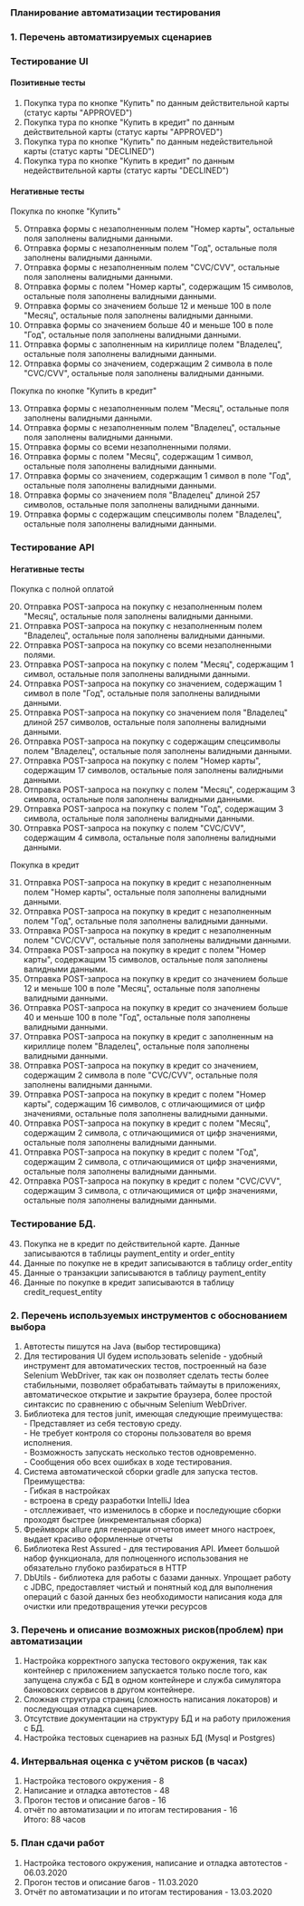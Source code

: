 ### Планирование автоматизации тестирования  

### 1. Перечень автоматизируемых сценариев

### Тестирование UI

####  Позитивные тесты  
  1. Покупка тура по кнопке "Купить" по данным действительной карты (статус карты "APPROVED")  
  2. Покупка тура по кнопке "Купить в кредит" по данным действительной карты (статус карты "APPROVED")  
  3. Покупка тура по кнопке "Купить" по данным недействительной карты (статус карты "DECLINED")  
  4. Покупка тура по кнопке "Купить в кредит" по данным недействительной карты (статус карты "DECLINED")   
  
####  Негативные тесты  
  
  Покупка по кнопке "Купить"  
    
  5. Отправка формы с незаполненным полем "Номер карты", остальные поля заполнены валидными данными.  
  6. Отправка формы с незаполненным полем "Год", остальные поля заполнены валидными данными.  
  7. Отправка формы с незаполненным полем "CVC/CVV", остальные поля заполнены валидными данными.  
  8. Отправка формы с полем "Номер карты", содержащим 15 символов, остальные поля заполнены валидными данными.  
  9. Отправка формы со значением больше 12 и меньше 100 в поле "Месяц", остальные поля заполнены валидными данными.  
  10. Отправка формы со значением больше 40 и меньше 100 в поле "Год", остальные поля заполнены валидными данными.  
  11. Отправка формы с заполненным на кириллице полем "Владелец", остальные поля заполнены валидными данными.  
  12. Отправка формы со значением, содержащим 2 символа в поле "CVC/CVV", остальные поля заполнены валидными данными. 
    
  Покупка по кнопке "Купить в кредит"  
    
  13. Отправка формы с незаполненным полем "Месяц", остальные поля заполнены валидными данными.  
  14. Отправка формы с незаполненным полем "Владелец", остальные поля заполнены валидными данными.  
  15. Отправка формы со всеми незаполненными полями.  
  16. Отправка формы с полем "Месяц", содержащим 1 символ, остальные поля заполнены валидными данными.  
  17. Отправка формы со значением, содержащим 1 символ в поле "Год", остальные поля заполнены валидными данными.  
  18. Отправка формы со значением поля "Владелец" длиной 257 символов, остальные поля заполнены валидными данными.  
  19. Отправка формы с содержащим спецсимволы полем "Владелец", остальные поля заполнены валидными данными.  
  
### Тестирование API
  
#### Негативные тесты  
   
  Покупка с полной оплатой 
  
  20. Отправка POST-запроса на покупку с незаполненным полем "Месяц", остальные поля заполнены валидными данными. 
  21. Отправка POST-запроса на покупку с незаполненным полем "Владелец", остальные поля заполнены валидными данными.  
  22. Отправка POST-запроса на покупку со всеми незаполненными полями.
  23. Отправка POST-запроса на покупку с полем "Месяц", содержащим 1 символ, остальные поля заполнены валидными данными.
  24. Отправка POST-запроса на покупку со значением, содержащим 1 символ в поле "Год", остальные поля заполнены валидными данными.
  25. Отправка POST-запроса на покупку со значением поля "Владелец" длиной 257 символов, остальные поля заполнены валидными данными.  
  26. Отправка POST-запроса на покупку с содержащим спецсимволы полем "Владелец", остальные поля заполнены валидными данными.  
  27. Отправка POST-запроса на покупку с полем "Номер карты", содержащим 17 символов, остальные поля заполнены валидными данными. 
  28. Отправка POST-запроса на покупку с полем "Месяц", содержащим 3 символа, остальные поля заполнены валидными данными.
  29. Отправка POST-запроса на покупку с полем "Год", содержащим 3 символа, остальные поля заполнены валидными данными.  
  30. Отправка POST-запроса на покупку с полем "CVC/CVV", содержащим 4 символа, остальные поля заполнены валидными данными.
  
  Покупка в кредит
   
  31. Отправка POST-запроса на покупку в кредит с незаполненным полем "Номер карты", остальные поля заполнены валидными данными.  
  32. Отправка POST-запроса на покупку в кредит с незаполненным полем "Год", остальные поля заполнены валидными данными.  
  33. Отправка POST-запроса на покупку в кредит с незаполненным полем "CVC/CVV", остальные поля заполнены валидными данными.  
  34. Отправка POST-запроса на покупку в кредит с полем "Номер карты", содержащим 15 символов, остальные поля заполнены валидными данными.  
  35. Отправка POST-запроса на покупку в кредит со значением больше 12 и меньше 100 в поле "Месяц", остальные поля заполнены валидными данными.  
  36. Отправка POST-запроса на покупку в кредит со значением больше 40 и меньше 100 в поле "Год", остальные поля заполнены валидными данными.  
  37. Отправка POST-запроса на покупку в кредит с заполненным на кириллице полем "Владелец", остальные поля заполнены валидными данными.  
  38. Отправка POST-запроса на покупку в кредит со значением, содержащим 2 символа в поле "CVC/CVV", остальные поля заполнены валидными данными.  
  39. Отправка POST-запроса на покупку в кредит с полем "Номер карты", содержащим 16 символов, с отличающимися от цифр значениями, остальные поля заполнены валидными данными.  
  40. Отправка POST-запроса на покупку в кредит с полем "Месяц", содержащим 2 символа, с отличающимися от цифр значениями, остальные поля заполнены валидными данными.  
  41. Отправка POST-запроса на покупку в кредит с полем "Год", содержащим 2 символа, с отличающимися от цифр значениями, остальные поля заполнены валидными данными.  
  42. Отправка POST-запроса на покупку в кредит с полем "CVC/CVV", содержащим 3 символа, с отличающимися от цифр значениями, остальные поля заполнены валидными данными.  
  
### Тестирование БД.
    
  43. Покупка не в кредит по действительной карте. Данные записываются в таблицы payment_entity и order_entity  
  44. Данные по покупке не в кредит записываются в таблицу order_entity  
  45. Данные о транзакции записываются в таблицу payment_entity  
  46. Данные по покупке в кредит записываются в таблицу credit_request_entity  
  
### 2. Перечень используемых инструментов с обоснованием выбора
    
  1. Автотесты пишутся на Java (выбор тестировщика)  
  2. Для тестирования UI будем использовать selenide - удобный инструмент для автоматических тестов, построенный на базе Selenium WebDriver, так как он позволяет сделать тесты более стабильными, позволяет обрабатывать таймауты в приложениях, автоматическое открытие и закрытие браузера, более простой синтаксис по сравнению с обычным Selenium WebDriver.  
  3. Библиотека для тестов junit, имеющая следующие преимущества:  
    - Представляет из себя тестовую среду.  
    - Не требует контроля со стороны пользователя во время исполнения.  
    - Возможность запускать несколько тестов одновременно.  
    - Сообщения обо всех ошибках в ходе тестирования.  
  4. Система автоматической сборки gradle для запуска тестов. Преимущества:  
    - Гибкая в настройках  
    - встроена в среду разработки IntelliJ Idea  
    - отсллеживает, что изменилось в сборке и последующие сборки проходят быстрее (инкрементальная сборка)  
  5. Фреймворк allure для генерации отчетов имеет много настроек, выдает красиво оформленные отчеты  
  6. Библиотека Rest Assured - для тестирования API. Имеет большой набор функционала, для полноценного использования не обязательно глубоко разбираться в HTTP  
  7. DbUtils - библиотека для работы с базами данных. Упрощает работу с JDBC, предоставляет чистый и понятный код для выполнения операций с базой данных без необходимости написания кода для очистки или предотвращения утечки ресурсов  
  
### 3. Перечень и описание возможных рисков(проблем) при автоматизации
  
  1. Настройка корректного запуска тестового окружения, так как контейнер с приложением запускается только после того, как запущена служба с БД в одном контейнере и служба симулятора банковских сервисов в другом контейнере.  
  2. Сложная структура страниц (сложность написания локаторов) и последующая отладка сценариев. 
  3. Отсутствие документации на структуру БД и на работу приложения с БД.
  4. Настройка тестовых сценариев на разных БД (Mysql и Postgres) 
  
### 4. Интервальная оценка с учётом рисков (в часах)
  
1. Настройка тестового окружения - 8   
2. Написание и отладка автотестов - 48  
3. Прогон тестов и описание багов - 16  
4. отчёт по автоматизации и по итогам тестирования - 16  
Итого: 88 часов  
  
### 5. План сдачи работ
  
1. Настройка тестового окружения, написание и отладка автотестов - 06.03.2020  
2. Прогон тестов и описание багов - 11.03.2020  
3. Отчёт по автоматизации и по итогам тестирования - 13.03.2020 
